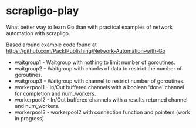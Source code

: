 # scrapligo-play

What better way to learn Go than with practical examples of network automation with scrapligo.

Based around example code found at https://github.com/PacktPublishing/Network-Automation-with-Go

- waitgroup1 - Waitgroup with nothing to limit number of goroutines.
- waitgroup2 - Waitgroup with chunks of data to restrict the number of goroutines.
- waitgroup3 - Waitgroup with channel to restrict number of goroutines.
- workerpool1 - In/Out buffered channels with a boolean 'done' channel for completion and num_workers.
- workerpool2 - In/Out buffered channels with a results returned channel and num_workers.
- workerpool3 - workerpool2 with connection function and pointers (work in progress)
